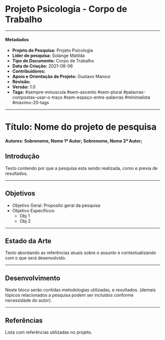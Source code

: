 # Projeto Psicologia - Corpo de Trabalho

---
#### Metadados
- **Projeto de Pesquisa:** Projeto Psicologia
- **Líder de pesquisa:** Solange Matilda
- **Tipo de Documento:** Corpo de Trabalho
- **Data de Criação:** 2021-08-06
- **Contribuidores:** 
- **Apoio e Orientação de Projeto:** Gustavo Mansur
- **Revisão:**
- **Versão:** 1.0 
- **Tags:** #sempre-minuscula #sem-ascento #sem-plural #palavras-compostas-usar-o-traço #sem-espaço-entre-palavras #minimalista #máximo-20-tags

---
# Título: Nome do projeto de pesquisa
#### Autores: Sobrenome, Nome 1ª Autor; Sobrenome, Nome 2ª Autor;
## Introdução 
Texto contendo por que a pesquisa esta sendo realizada, como e previa de resultados.

---
## Objetivos
-	Objetivo Geral: Proposito geral da pesquisa
- Objetivo Específicos:
	- Obj 1
	- Obj 2

---
## Estado da Arte

Texto abordando as referências atuais sobre o assunto e contextualizando com o que será desenvolvido.

---
## Desenvolvimento
Neste bloco serão contidas metodologias utilizadas, e resultados. (demais tópicos relacionados a pesquisa podem ser incluídos conforme necessidade do autor).

---
## Referências
Lista com referências utilizadas no projeto.